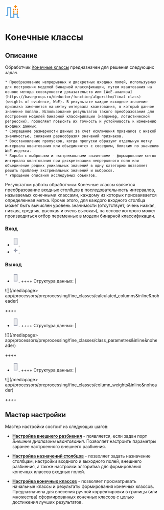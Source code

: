 ![](/media/app/icons/vendors/coarseclasses.svg)
# Конечные классы

## Описание

Обработчик [Конечные классы](https://basegroup.ru/deductor/function/algorithm/final-class) предназначен для решения следующих задач.

    * Преобразование непрерывных и дискретных входных полей, используемых для построения моделей бинарной классификации, путем квантования на основе метода совокупности доказательств или [WoE-анализа](https://basegroup.ru/deductor/function/algorithm/final-class) (weights of evidence, WoE). В результате каждое исходное значение признака заменяется на метку интервала квантования, в который данное значение попало. Использование результатов такого преобразования для построения моделей бинарной классификации (например, логистической регрессии), позволяет повысить их точность и устойчивость к изменению входных данных.
    * Сокращение размерности данных за счет исключения признаков с низкой значимостью, снижения разнообразия значений признаков.
    * Восстановление пропусков, когда пропуски образуют отдельную метку интервала квантования или объединяются с соседним, близким по значению WoE-индекса.
    * Борьба с выбросами и экстремальными значениями - формирование меток интервала квантования при дискретизации непрерывного поля или объединение редких уникальных значений в одну категорию позволяет решить проблему экстремальных значений и выбросов.
    * Упрощение описания исследуемых объектов.
Результатом работы обработчика Конечные классы является преобразование входных столбцов в последовательность интервалов, называемых конечными классами, каждому из которых присваивается определенная метка. Кроме этого, для каждого входного столбца может быть вычислен уровень значимости (отсутствует, очень низкая, низкая, средняя, высокая и очень высокая), на основе которого может производиться отбор переменных в модели бинарной классификации.

### Вход

   * ![](/media/app/icons/ports/output_table_inactive.svg). 
   * ![](/media/app/icons/toolbar_18/add_inactive.svg).  

### Выход

   * ![](/media/app/icons/ports/output_table_inactive.svg). ++++ Структура данных: | 

![](/mediapage> app/processors/preprocessing/fine_classes/calculated_columns&inline&noheader)

++++

   * ![](/media/app/icons/ports/output_table_inactive.svg). ++++ Структура данных: |

![](/mediapage> app/processors/preprocessing/fine_classes/class_parametres&inline&noheader)

++++

   * ![](/media/app/icons/ports/output_table_inactive.svg). ++++ Структура данных: |

![](/mediapage> app/processors/preprocessing/fine_classes/column_weights&inline&noheader)

++++ 


## Мастер настройки

Мастер настройки состоит из следующих шагов:

*  **[Настройка внешнего разбиения](/app/processors/preprocessing/fine_classes/configuring_an_external_partition.md)** - появляется, если задан порт *Внешние диапазоны квантования*. Позволяет настроить параметры заранее настроенного внешнего разбиения.

*  **[Настройка назначений столбцов](/app/processors/preprocessing/fine_classes/configure_column_assignments.md)** - позволяет задать назначение столбцам, настройки входного и выходного полей, внешнего разбиения, а также настройки алгоритма для формирования конечных классов входных полей.

*  **[Настройка конечных классов](/app/processors/preprocessing/fine_classes/configuring_the_finite_classes.md)** - позволяет просматривать начальные классы и результаты формирования конечных классов. Предназначена для внесения ручной корректировки в границы (или множества) сформированных конечных классов с целью достижения лучших результатов. 


